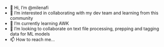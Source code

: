 - 👋 Hi, I’m @milenafi
- 👀 I’m interested in collaborating with my dev team and learning from this community
- 🌱 I’m currently learning AWK
- 💞️ I’m looking to collaborate on text file processing, prepping and tagging data for ML models
- 📫 How to reach me...

<!---
milenafi/milenafi is a ✨ special ✨ repository because its `README.md` (this file) appears on your GitHub profile.
You can click the Preview link to take a look at your changes.
--->
